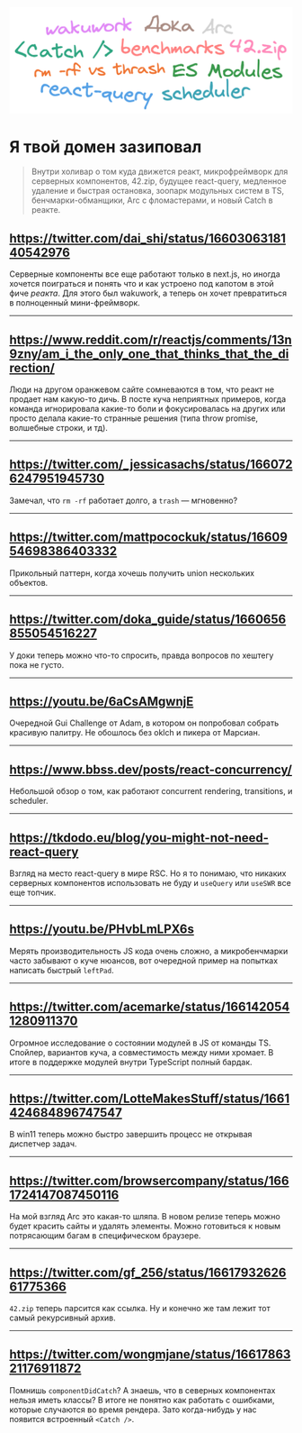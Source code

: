 <p align="center">
  <img alt="" src="./2023-05-26.png" style="width: 640px">
</p>

# Я твой домен зазиповал

> Внутри холивар о том куда движется реакт, микрофреймворк для серверных компонентов, 42.zip, будущее react-query, медленное удаление и быстрая остановка, зоопарк модульных систем в TS, бенчмарки-обманщики, Arc с фломастерами, и новый Catch в реакте.

## https://twitter.com/dai_shi/status/1660306318140542976

Серверные компоненты все еще работают только в next.js, но иногда хочется поиграться и понять что и как устроено под капотом в этой фиче _реакта_. Для этого был wakuwork, а теперь он хочет превратиться в полноценный мини-фреймворк.

---

## https://www.reddit.com/r/reactjs/comments/13n9zny/am_i_the_only_one_that_thinks_that_the_direction/

Люди на другом оранжевом сайте сомневаются в том, что реакт не продает нам какую-то дичь. В посте куча неприятных примеров, когда команда игнорировала какие-то боли и фокусировалась на других или просто делала какие-то странные решения (типа throw promise, волшебные строки, и тд).

---

## https://twitter.com/_jessicasachs/status/1660726247951945730

Замечал, что `rm -rf` работает долго, а `trash` — мгновенно?

---

## https://twitter.com/mattpocockuk/status/1660954698386403332

Прикольный паттерн, когда хочешь получить union нескольких объектов.

---

## https://twitter.com/doka_guide/status/1660656855054516227

У доки теперь можно что-то спросить, правда вопросов по хештегу пока не густо.

---

## https://youtu.be/6aCsAMgwnjE

Очередной Gui Challenge от Adam, в котором он попробовал собрать красивую палитру. Не обошлось без oklch и пикера от Марсиан.

---

## https://www.bbss.dev/posts/react-concurrency/

Небольшой обзор о том, как работают concurrent rendering, transitions, и scheduler.

---

## https://tkdodo.eu/blog/you-might-not-need-react-query

Взгляд на место react-query в мире RSC. Но я то понимаю, что никаких серверных компонентов использовать не буду и `useQuery` или `useSWR` все еще топчик.

---

## https://youtu.be/PHvbLmLPX6s

Мерять производительность JS кода очень сложно, а микробенчмарки часто забывают о куче нюансов, вот очередной пример на попытках написать быстрый `leftPad`.

---

## https://twitter.com/acemarke/status/1661420541280911370

Огромное исследование о состоянии модулей в JS от команды TS. Спойлер, вариантов куча, а совместимость между ними хромает. В итоге в поддержке модулей внутри TypeScript полный бардак.

---

## https://twitter.com/LotteMakesStuff/status/1661424684896747547

В win11 теперь можно быстро завершить процесс не открывая диспетчер задач.

---

## https://twitter.com/browsercompany/status/1661724147087450116

На мой взгляд Arc это какая-то шляпа. В новом релизе теперь можно будет красить сайты и удалять элементы. Можно готовиться к новым потрясающим багам в специфическом браузере.

---

## https://twitter.com/gf_256/status/1661793262661775366

`42.zip` теперь парсится как ссылка. Ну и конечно же там лежит тот самый рекурсивный архив.

---

## https://twitter.com/wongmjane/status/1661786321176911872

Помнишь `componentDidCatch`? А знаешь, что в северных компонентах нельзя иметь классы? В итоге не понятно как работать с ошибками, которые случаются во время рендера. Зато когда-нибудь у нас появится встроенный `<Catch />`.
